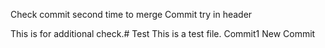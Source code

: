 Check commit second time to merge Commit try in header


This is for additional check.# Test
This is a test file.
Commit1
New Commit
